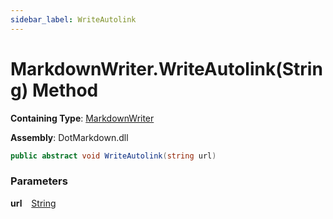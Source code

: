 ```yaml
---
sidebar_label: WriteAutolink
---
```


# MarkdownWriter\.WriteAutolink\(String\) Method

**Containing Type**: [MarkdownWriter](../index.md)

**Assembly**: DotMarkdown\.dll

```csharp
public abstract void WriteAutolink(string url)
```

### Parameters

**url** &ensp; [String](https://docs.microsoft.com/en-us/dotnet/api/system.string)